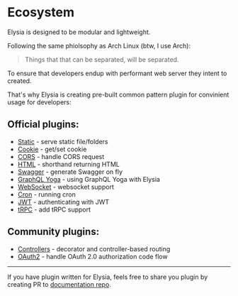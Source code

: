 # Ecosystem
Elysia is designed to be modular and lightweight.

Following the same phiolsophy as Arch Linux (btw, I use Arch):

> Things that that can be separated, will be separated. 

To ensure that developers endup with performant web server they intent to created.

That's why Elysia is creating pre-built common pattern plugin for convinient usage for developers:

## Official plugins:
- [Static](https://github.com/elysiajs/elysia-static) - serve static file/folders
- [Cookie](https://github.com/elysiajs/elysia-cookie) - get/set cookie
- [CORS](https://github.com/elysiajs/elysia-cors) - handle CORS request
- [HTML](https://github.com/elysiajs/elysia-html) - shorthand returning HTML
- [Swagger](https://github.com/elysiajs/elysia-swagger) - generate Swagger on fly
- [GraphQL Yoga](https://github.com/elysiajs/elysia-graphql-yoga) - using GraphQL Yoga with Elysia
- [WebSocket](https://github.com/elysiajs/elysia-websocket) - websocket support
- [Cron](https://github.com/elysiajs/elysia-cron) - running cron
- [JWT](https://github.com/elysiajs/elysia-jwt) - authenticating with JWT
- [tRPC](https://github.com/elysiajs/elysia-trpc) - add tRPC support

## Community plugins:
- [Controllers](https://github.com/gaurishhs/kingworld-controllers) - decorator and controller-based routing
- [OAuth2](https://github.com/bogeychan/kingworld-oauth2) - handle OAuth 2.0 authorization code flow

---
If you have plugin written for Elysia, feels free to share you plugin by creating PR to [documentation repo](https://github.com/elysiajs/elysia-docs).
